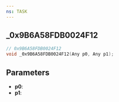 ```yaml
---
ns: TASK
---
```

## _0x9B6A58FDB0024F12

```c
// 0x9B6A58FDB0024F12
void _0x9B6A58FDB0024F12(Any p0, Any p1);
```

## Parameters
* **p0**:
* **p1**:
